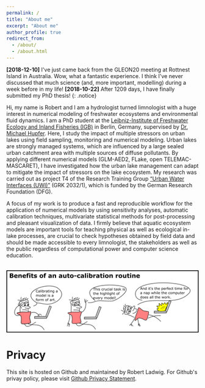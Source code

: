 ```yaml
---
permalink: /
title: "About me"
excerpt: "About me"
author_profile: true
redirect_from: 
  - /about/
  - /about.html
---
```


**[2018-12-10]** I've just came back from the GLEON20 meeting at Rottnest Island in Australia. Wow, what a fantastic experience. I think I've never discussed that much science (and, more important, modelling) during a week before in my life!
**[2018-10-22]** After 1209 days, I have finally submitted my PhD thesis!
{: .notice}

Hi, my name is Robert and I am a hydrologist turned limnologist with a huge interest in numerical modeling of freshwater ecosystems and environmental fluid dynamics. I am a PhD student at the [Leibniz-Institute of Freshwater Ecology and Inland Fisheries (IGB)](https://www.igb-berlin.de/en) in Berlin, Germany, supervised by [Dr. Michael Hupfer](https://www.igb-berlin.de/en/hupfer). Here, I study the impact of multiple stressors on urban lakes using field sampling, monitoring and numerical modeling. Urban lakes are strongly managed systems, which are influenced by a large sealed urban catchment area with multiple sources of diffuse pollutants. By applying different numerical models (GLM-AED2, FLake, open TELEMAC-MASCARET), I have investigated how the urban lake management can adapt to mitigate the impact of stressors on the lake ecosystem. My research was carried out as project T4 of the Research Training Group [“Urban Water Interfaces (UWI)”](https://www.uwi.tu-berlin.de/menue/urban_water_interfaces/) (GRK 2032/1), which is funded by the German Research Foundation (DFG). 

A focus of my work is to produce a fast and reproducible workflow for the application of numerical models by using sensitivity analyses, automatic calibration techniques, multivariate statistical methods for post-processing and pleasant visualization of data. I firmly believe that aquatic ecosystem models are important tools for teaching physical as well as ecological in-lake processes, are crucial to check hypotheses obtained by field data and should be made accessible to every limnologist, the stakeholders as well as the public regardless of computational power and computer science education. 

<br/><img src='/images/model_calibration.png'>

Privacy
======
This site is hosted on Github and maintained by Robert Ladwig. For Github's privay policy, please visit [Github Privacy Statement](https://help.github.com/articles/github-privacy-statement/).
